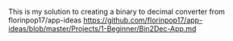 This is my solution to creating a binary to decimal converter from florinpop17/app-ideas
https://github.com/florinpop17/app-ideas/blob/master/Projects/1-Beginner/Bin2Dec-App.md
